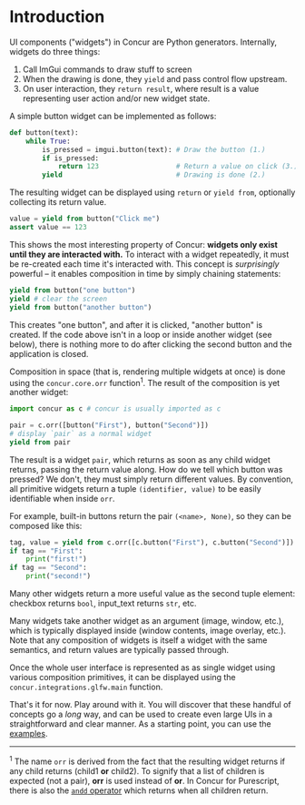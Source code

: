# Introduction

UI components ("widgets") in Concur are Python generators. Internally, widgets do three things:

1. Call ImGui commands to draw stuff to screen
2. When the drawing is done, they `yield` and pass control flow upstream.
3. On user interaction, they `return result`, where result is a value representing user action and/or new widget state.

A simple button widget can be implemented as follows:

```python
def button(text):
    while True:
        is_pressed = imgui.button(text): # Draw the button (1.)
        if is_pressed:
            return 123                   # Return a value on click (3.)
        yield                            # Drawing is done (2.)
```

The resulting widget can be displayed using `return` or `yield from`, optionally collecting its return value.

```python
value = yield from button("Click me")
assert value == 123
```

This shows the most interesting property of Concur: **widgets only exist until they are interacted with.** To interact with a widget repeatedly, it must be re-created each time it's interacted with. This concept is _surprisingly_ powerful – it enables composition in time by simply chaining statements:

```python
yield from button("one button")
yield # clear the screen
yield from button("another button")
```

This creates "one button", and after it is clicked, "another button" is created. If the code above isn't in a loop or inside another widget (see below), there is nothing more to do after clicking the second button and the application is closed.

Composition in space (that is, rendering multiple widgets at once) is done using the `concur.core.orr` function<sup>1</sup>. The result of the composition is yet another widget:

```python
import concur as c # concur is usually imported as c

pair = c.orr([button("First"), button("Second")])
# display `pair` as a normal widget
yield from pair
```

The result is a widget `pair`, which returns as soon as any child widget returns, passing the return value along. How do we tell which button was pressed? We don't, they must simply return different values. By convention, all primitive widgets return a tuple `(identifier, value)` to be easily identifiable when inside `orr`.

For example, built-in buttons return the pair `(<name>, None)`, so they can be composed like this:

```python
tag, value = yield from c.orr([c.button("First"), c.button("Second")])
if tag == "First":
    print("first!")
if tag == "Second":
    print("second!")
```

Many other widgets return a more useful value as the second tuple element: checkbox returns `bool`, input_text returns `str`, etc.

Many widgets take another widget as an argument (image, window, etc.), which is typically displayed inside (window contents, image overlay, etc.). Note that any composition of widgets is itself a widget with the same semantics, and return values are typically passed through.

Once the whole user interface is represented as as single widget using various composition primitives, it can be displayed using the `concur.integrations.glfw.main` function.

That's it for now. Play around with it. You will discover that these handful of concepts go a *long* way, and can be used to create even large UIs in a straightforward and clear manner. As a starting point, you can use the [examples](https://github.com/potocpav/python-concur/tree/master/examples).

----

<sup>1</sup> The name `orr` is derived from the fact that the resulting widget returns if any child returns (child1 **or** child2). To signify that a list of children is expected (not a pair), **orr** is used instead of **or**. In Concur for Purescript, there is also the [`andd` operator](https://pursuit.purescript.org/packages/purescript-concur-core/0.4.1/docs/Concur.Core.Types#v:andd) which returns when all children return.
